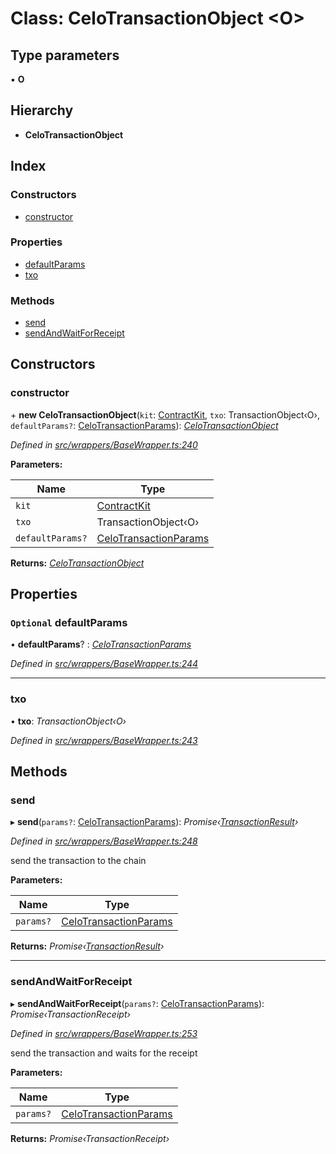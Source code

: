 # Class: CeloTransactionObject <**O**>

## Type parameters

▪ **O**

## Hierarchy

* **CeloTransactionObject**

## Index

### Constructors

* [constructor](_wrappers_basewrapper_.celotransactionobject.md#constructor)

### Properties

* [defaultParams](_wrappers_basewrapper_.celotransactionobject.md#optional-defaultparams)
* [txo](_wrappers_basewrapper_.celotransactionobject.md#txo)

### Methods

* [send](_wrappers_basewrapper_.celotransactionobject.md#send)
* [sendAndWaitForReceipt](_wrappers_basewrapper_.celotransactionobject.md#sendandwaitforreceipt)

## Constructors

###  constructor

\+ **new CeloTransactionObject**(`kit`: [ContractKit](_kit_.contractkit.md), `txo`: TransactionObject‹O›, `defaultParams?`: [CeloTransactionParams](../modules/_wrappers_basewrapper_.md#celotransactionparams)): *[CeloTransactionObject](_wrappers_basewrapper_.celotransactionobject.md)*

*Defined in [src/wrappers/BaseWrapper.ts:240](https://github.com/celo-org/celo-monorepo/blob/master/packages/contractkit/src/wrappers/BaseWrapper.ts#L240)*

**Parameters:**

Name | Type |
------ | ------ |
`kit` | [ContractKit](_kit_.contractkit.md) |
`txo` | TransactionObject‹O› |
`defaultParams?` | [CeloTransactionParams](../modules/_wrappers_basewrapper_.md#celotransactionparams) |

**Returns:** *[CeloTransactionObject](_wrappers_basewrapper_.celotransactionobject.md)*

## Properties

### `Optional` defaultParams

• **defaultParams**? : *[CeloTransactionParams](../modules/_wrappers_basewrapper_.md#celotransactionparams)*

*Defined in [src/wrappers/BaseWrapper.ts:244](https://github.com/celo-org/celo-monorepo/blob/master/packages/contractkit/src/wrappers/BaseWrapper.ts#L244)*

___

###  txo

• **txo**: *TransactionObject‹O›*

*Defined in [src/wrappers/BaseWrapper.ts:243](https://github.com/celo-org/celo-monorepo/blob/master/packages/contractkit/src/wrappers/BaseWrapper.ts#L243)*

## Methods

###  send

▸ **send**(`params?`: [CeloTransactionParams](../modules/_wrappers_basewrapper_.md#celotransactionparams)): *Promise‹[TransactionResult](_utils_tx_result_.transactionresult.md)›*

*Defined in [src/wrappers/BaseWrapper.ts:248](https://github.com/celo-org/celo-monorepo/blob/master/packages/contractkit/src/wrappers/BaseWrapper.ts#L248)*

send the transaction to the chain

**Parameters:**

Name | Type |
------ | ------ |
`params?` | [CeloTransactionParams](../modules/_wrappers_basewrapper_.md#celotransactionparams) |

**Returns:** *Promise‹[TransactionResult](_utils_tx_result_.transactionresult.md)›*

___

###  sendAndWaitForReceipt

▸ **sendAndWaitForReceipt**(`params?`: [CeloTransactionParams](../modules/_wrappers_basewrapper_.md#celotransactionparams)): *Promise‹TransactionReceipt›*

*Defined in [src/wrappers/BaseWrapper.ts:253](https://github.com/celo-org/celo-monorepo/blob/master/packages/contractkit/src/wrappers/BaseWrapper.ts#L253)*

send the transaction and waits for the receipt

**Parameters:**

Name | Type |
------ | ------ |
`params?` | [CeloTransactionParams](../modules/_wrappers_basewrapper_.md#celotransactionparams) |

**Returns:** *Promise‹TransactionReceipt›*
